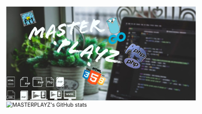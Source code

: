 ![Header](https://github.com/MASTERPLAYZ0000/MASTERPLAYZ0000/blob/7891eea44cd2bc344e1c4bbf248e65c47d58aae0/images/header.jpg)
![MASTERPLAYZ's GitHub stats](https://github-readme-stats.vercel.app/api?username=MASTERPLAYZ0000&show_icons=true&theme=coballt)
